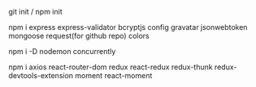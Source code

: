 git init / npm init

npm i express express-validator bcryptjs config gravatar jsonwebtoken mongoose request(for github repo) colors

npm i -D nodemon concurrently

npm i axios react-router-dom redux react-redux redux-thunk redux-devtools-extension moment react-moment

